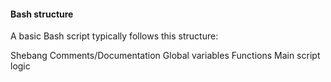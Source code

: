 #### Bash structure

A basic Bash script typically follows this structure:

Shebang
Comments/Documentation
Global variables
Functions
Main script logic
